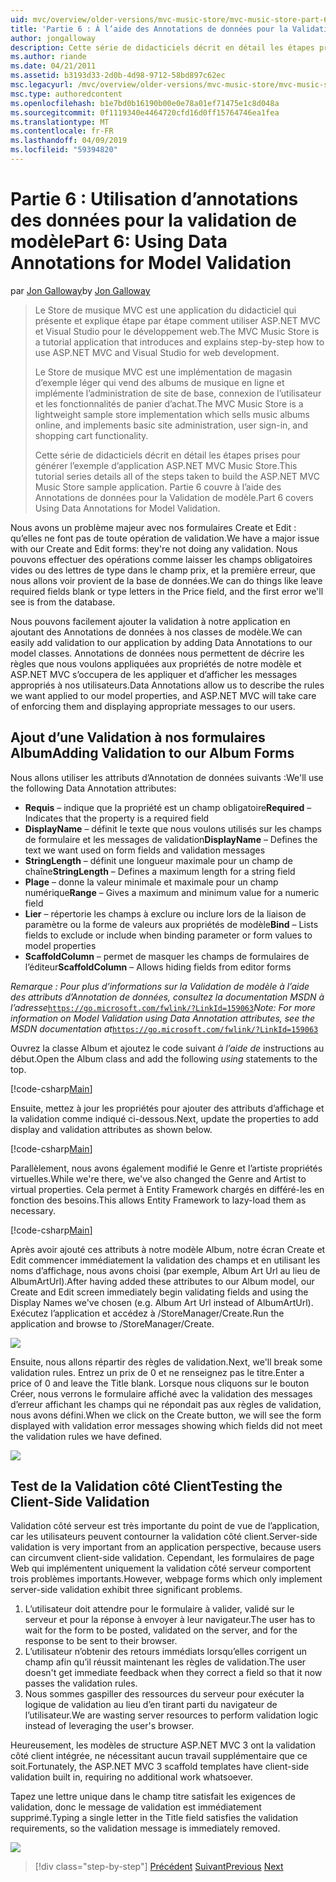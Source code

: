 ```yaml
---
uid: mvc/overview/older-versions/mvc-music-store/mvc-music-store-part-6
title: 'Partie 6 : À l’aide des Annotations de données pour la Validation de modèle | Microsoft Docs'
author: jongalloway
description: Cette série de didacticiels décrit en détail les étapes prises pour générer l’exemple d’application ASP.NET MVC Music Store. Partie 6 couvre à l’aide des Annotations de données pour le modèle V...
ms.author: riande
ms.date: 04/21/2011
ms.assetid: b3193d33-2d0b-4d98-9712-58bd897c62ec
msc.legacyurl: /mvc/overview/older-versions/mvc-music-store/mvc-music-store-part-6
msc.type: authoredcontent
ms.openlocfilehash: b1e7bd0b16190b00e0e78a01ef71475e1c8d048a
ms.sourcegitcommit: 0f1119340e4464720cfd16d0ff15764746ea1fea
ms.translationtype: MT
ms.contentlocale: fr-FR
ms.lasthandoff: 04/09/2019
ms.locfileid: "59394820"
---
```

# <a name="part-6-using-data-annotations-for-model-validation"></a><span data-ttu-id="5bcb3-104">Partie 6 : Utilisation d’annotations des données pour la validation de modèle</span><span class="sxs-lookup"><span data-stu-id="5bcb3-104">Part 6: Using Data Annotations for Model Validation</span></span>

<span data-ttu-id="5bcb3-105">par [Jon Galloway](https://github.com/jongalloway)</span><span class="sxs-lookup"><span data-stu-id="5bcb3-105">by [Jon Galloway](https://github.com/jongalloway)</span></span>

> <span data-ttu-id="5bcb3-106">Le Store de musique MVC est une application du didacticiel qui présente et explique étape par étape comment utiliser ASP.NET MVC et Visual Studio pour le développement web.</span><span class="sxs-lookup"><span data-stu-id="5bcb3-106">The MVC Music Store is a tutorial application that introduces and explains step-by-step how to use ASP.NET MVC and Visual Studio for web development.</span></span>  
>   
> <span data-ttu-id="5bcb3-107">Le Store de musique MVC est une implémentation de magasin d’exemple léger qui vend des albums de musique en ligne et implémente l’administration de site de base, connexion de l’utilisateur et les fonctionnalités de panier d’achat.</span><span class="sxs-lookup"><span data-stu-id="5bcb3-107">The MVC Music Store is a lightweight sample store implementation which sells music albums online, and implements basic site administration, user sign-in, and shopping cart functionality.</span></span>  
>   
> <span data-ttu-id="5bcb3-108">Cette série de didacticiels décrit en détail les étapes prises pour générer l’exemple d’application ASP.NET MVC Music Store.</span><span class="sxs-lookup"><span data-stu-id="5bcb3-108">This tutorial series details all of the steps taken to build the ASP.NET MVC Music Store sample application.</span></span> <span data-ttu-id="5bcb3-109">Partie 6 couvre à l’aide des Annotations de données pour la Validation de modèle.</span><span class="sxs-lookup"><span data-stu-id="5bcb3-109">Part 6 covers Using Data Annotations for Model Validation.</span></span>


<span data-ttu-id="5bcb3-110">Nous avons un problème majeur avec nos formulaires Create et Edit : qu’elles ne font pas de toute opération de validation.</span><span class="sxs-lookup"><span data-stu-id="5bcb3-110">We have a major issue with our Create and Edit forms: they're not doing any validation.</span></span> <span data-ttu-id="5bcb3-111">Nous pouvons effectuer des opérations comme laisser les champs obligatoires vides ou des lettres de type dans le champ prix, et la première erreur, que nous allons voir provient de la base de données.</span><span class="sxs-lookup"><span data-stu-id="5bcb3-111">We can do things like leave required fields blank or type letters in the Price field, and the first error we'll see is from the database.</span></span>

<span data-ttu-id="5bcb3-112">Nous pouvons facilement ajouter la validation à notre application en ajoutant des Annotations de données à nos classes de modèle.</span><span class="sxs-lookup"><span data-stu-id="5bcb3-112">We can easily add validation to our application by adding Data Annotations to our model classes.</span></span> <span data-ttu-id="5bcb3-113">Annotations de données nous permettent de décrire les règles que nous voulons appliquées aux propriétés de notre modèle et ASP.NET MVC s’occupera de les appliquer et d’afficher les messages appropriés à nos utilisateurs.</span><span class="sxs-lookup"><span data-stu-id="5bcb3-113">Data Annotations allow us to describe the rules we want applied to our model properties, and ASP.NET MVC will take care of enforcing them and displaying appropriate messages to our users.</span></span>

## <a name="adding-validation-to-our-album-forms"></a><span data-ttu-id="5bcb3-114">Ajout d’une Validation à nos formulaires Album</span><span class="sxs-lookup"><span data-stu-id="5bcb3-114">Adding Validation to our Album Forms</span></span>

<span data-ttu-id="5bcb3-115">Nous allons utiliser les attributs d’Annotation de données suivants :</span><span class="sxs-lookup"><span data-stu-id="5bcb3-115">We'll use the following Data Annotation attributes:</span></span>

- <span data-ttu-id="5bcb3-116">**Requis** – indique que la propriété est un champ obligatoire</span><span class="sxs-lookup"><span data-stu-id="5bcb3-116">**Required** – Indicates that the property is a required field</span></span>
- <span data-ttu-id="5bcb3-117">**DisplayName** – définit le texte que nous voulons utilisés sur les champs de formulaire et les messages de validation</span><span class="sxs-lookup"><span data-stu-id="5bcb3-117">**DisplayName** – Defines the text we want used on form fields and validation messages</span></span>
- <span data-ttu-id="5bcb3-118">**StringLength** – définit une longueur maximale pour un champ de chaîne</span><span class="sxs-lookup"><span data-stu-id="5bcb3-118">**StringLength** – Defines a maximum length for a string field</span></span>
- <span data-ttu-id="5bcb3-119">**Plage** – donne la valeur minimale et maximale pour un champ numérique</span><span class="sxs-lookup"><span data-stu-id="5bcb3-119">**Range** – Gives a maximum and minimum value for a numeric field</span></span>
- <span data-ttu-id="5bcb3-120">**Lier** – répertorie les champs à exclure ou inclure lors de la liaison de paramètre ou la forme de valeurs aux propriétés de modèle</span><span class="sxs-lookup"><span data-stu-id="5bcb3-120">**Bind** – Lists fields to exclude or include when binding parameter or form values to model properties</span></span>
- <span data-ttu-id="5bcb3-121">**ScaffoldColumn** – permet de masquer les champs de formulaires de l’éditeur</span><span class="sxs-lookup"><span data-stu-id="5bcb3-121">**ScaffoldColumn** – Allows hiding fields from editor forms</span></span>

<span data-ttu-id="5bcb3-122">*Remarque : Pour plus d’informations sur la Validation de modèle à l’aide des attributs d’Annotation de données, consultez la documentation MSDN à l’adresse*[`https://go.microsoft.com/fwlink/?LinkId=159063`](https://go.microsoft.com/fwlink/?LinkId=159063)</span><span class="sxs-lookup"><span data-stu-id="5bcb3-122">*Note: For more information on Model Validation using Data Annotation attributes, see the MSDN documentation at*[`https://go.microsoft.com/fwlink/?LinkId=159063`](https://go.microsoft.com/fwlink/?LinkId=159063)</span></span>

<span data-ttu-id="5bcb3-123">Ouvrez la classe Album et ajoutez le code suivant *à l’aide de* instructions au début.</span><span class="sxs-lookup"><span data-stu-id="5bcb3-123">Open the Album class and add the following *using* statements to the top.</span></span>

[!code-csharp[Main](mvc-music-store-part-6/samples/sample1.cs)]

<span data-ttu-id="5bcb3-124">Ensuite, mettez à jour les propriétés pour ajouter des attributs d’affichage et la validation comme indiqué ci-dessous.</span><span class="sxs-lookup"><span data-stu-id="5bcb3-124">Next, update the properties to add display and validation attributes as shown below.</span></span>

[!code-csharp[Main](mvc-music-store-part-6/samples/sample2.cs)]

<span data-ttu-id="5bcb3-125">Parallèlement, nous avons également modifié le Genre et l’artiste propriétés virtuelles.</span><span class="sxs-lookup"><span data-stu-id="5bcb3-125">While we're there, we've also changed the Genre and Artist to virtual properties.</span></span> <span data-ttu-id="5bcb3-126">Cela permet à Entity Framework chargés en différé-les en fonction des besoins.</span><span class="sxs-lookup"><span data-stu-id="5bcb3-126">This allows Entity Framework to lazy-load them as necessary.</span></span>

[!code-csharp[Main](mvc-music-store-part-6/samples/sample3.cs)]

<span data-ttu-id="5bcb3-127">Après avoir ajouté ces attributs à notre modèle Album, notre écran Create et Edit commencer immédiatement la validation des champs et en utilisant les noms d’affichage, nous avons choisi (par exemple, Album Art Url au lieu de AlbumArtUrl).</span><span class="sxs-lookup"><span data-stu-id="5bcb3-127">After having added these attributes to our Album model, our Create and Edit screen immediately begin validating fields and using the Display Names we've chosen (e.g. Album Art Url instead of AlbumArtUrl).</span></span> <span data-ttu-id="5bcb3-128">Exécutez l’application et accédez à /StoreManager/Create.</span><span class="sxs-lookup"><span data-stu-id="5bcb3-128">Run the application and browse to /StoreManager/Create.</span></span>

![](mvc-music-store-part-6/_static/image1.png)

<span data-ttu-id="5bcb3-129">Ensuite, nous allons répartir des règles de validation.</span><span class="sxs-lookup"><span data-stu-id="5bcb3-129">Next, we'll break some validation rules.</span></span> <span data-ttu-id="5bcb3-130">Entrez un prix de 0 et ne renseignez pas le titre.</span><span class="sxs-lookup"><span data-stu-id="5bcb3-130">Enter a price of 0 and leave the Title blank.</span></span> <span data-ttu-id="5bcb3-131">Lorsque nous cliquons sur le bouton Créer, nous verrons le formulaire affiché avec la validation des messages d’erreur affichant les champs qui ne répondait pas aux règles de validation, nous avons défini.</span><span class="sxs-lookup"><span data-stu-id="5bcb3-131">When we click on the Create button, we will see the form displayed with validation error messages showing which fields did not meet the validation rules we have defined.</span></span>

![](mvc-music-store-part-6/_static/image2.png)

## <a name="testing-the-client-side-validation"></a><span data-ttu-id="5bcb3-132">Test de la Validation côté Client</span><span class="sxs-lookup"><span data-stu-id="5bcb3-132">Testing the Client-Side Validation</span></span>

<span data-ttu-id="5bcb3-133">Validation côté serveur est très importante du point de vue de l’application, car les utilisateurs peuvent contourner la validation côté client.</span><span class="sxs-lookup"><span data-stu-id="5bcb3-133">Server-side validation is very important from an application perspective, because users can circumvent client-side validation.</span></span> <span data-ttu-id="5bcb3-134">Cependant, les formulaires de page Web qui implémentent uniquement la validation côté serveur comportent trois problèmes importants.</span><span class="sxs-lookup"><span data-stu-id="5bcb3-134">However, webpage forms which only implement server-side validation exhibit three significant problems.</span></span>

1. <span data-ttu-id="5bcb3-135">L’utilisateur doit attendre pour le formulaire à valider, validé sur le serveur et pour la réponse à envoyer à leur navigateur.</span><span class="sxs-lookup"><span data-stu-id="5bcb3-135">The user has to wait for the form to be posted, validated on the server, and for the response to be sent to their browser.</span></span>
2. <span data-ttu-id="5bcb3-136">L’utilisateur n’obtenir des retours immédiats lorsqu’elles corrigent un champ afin qu’il réussit maintenant les règles de validation.</span><span class="sxs-lookup"><span data-stu-id="5bcb3-136">The user doesn't get immediate feedback when they correct a field so that it now passes the validation rules.</span></span>
3. <span data-ttu-id="5bcb3-137">Nous sommes gaspiller des ressources du serveur pour exécuter la logique de validation au lieu d’en tirant parti du navigateur de l’utilisateur.</span><span class="sxs-lookup"><span data-stu-id="5bcb3-137">We are wasting server resources to perform validation logic instead of leveraging the user's browser.</span></span>

<span data-ttu-id="5bcb3-138">Heureusement, les modèles de structure ASP.NET MVC 3 ont la validation côté client intégrée, ne nécessitant aucun travail supplémentaire que ce soit.</span><span class="sxs-lookup"><span data-stu-id="5bcb3-138">Fortunately, the ASP.NET MVC 3 scaffold templates have client-side validation built in, requiring no additional work whatsoever.</span></span>

<span data-ttu-id="5bcb3-139">Tapez une lettre unique dans le champ titre satisfait les exigences de validation, donc le message de validation est immédiatement supprimé.</span><span class="sxs-lookup"><span data-stu-id="5bcb3-139">Typing a single letter in the Title field satisfies the validation requirements, so the validation message is immediately removed.</span></span>

![](mvc-music-store-part-6/_static/image3.png)


> [!div class="step-by-step"]
> <span data-ttu-id="5bcb3-140">[Précédent](mvc-music-store-part-5.md)
> [Suivant](mvc-music-store-part-7.md)</span><span class="sxs-lookup"><span data-stu-id="5bcb3-140">[Previous](mvc-music-store-part-5.md)
[Next](mvc-music-store-part-7.md)</span></span>
